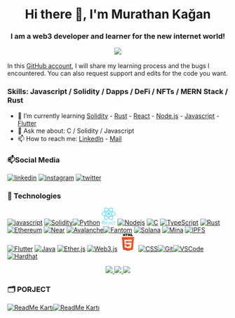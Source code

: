 <h1 align=center>Hi there 👋, I'm Murathan Kağan</h1>
<h3 align=center>I am a web3 developer and learner for the new internet world!</h3>      

<div align="center">
    <a href="blank">
        <img src="https://s3.eu-central-1.amazonaws.com/curaze-web-prod/photos/shares/WEB3-WEB2.0-WEB1.0.png"/>
    </a> 
</div>

In this [GitHub account](https://github.com/murathanje), I will share my learning process and the bugs I encountered. You can also request support and edits for the code you want.

### Skills: Javascript / Solidity / Dapps / DeFi / NFTs / MERN Stack / Rust 

- 🌱 I’m currently learning [Solidity](https://docs.soliditylang.org/en/v0.8.17/) - [Rust](https://www.rust-lang.org/) - [React](https://reactjs.org/) - [Node.js](https://nodejs.org/) - [Javascript](https://www.javascript.com/) - [Flutter](https://flutter.dev/)
- 💬 Ask me about: C / Solidity / Javascript
- 📫 How to reach me: [LinkedIn](https://www.linkedin.com/in/murathan-kagan/) -
[Mail](mailto:murathankagan13@gmail.com)


<h3>📫Social Media</h3>   

[<img src='https://upload.wikimedia.org/wikipedia/commons/thumb/8/81/LinkedIn_icon.svg/1200px-LinkedIn_icon.svg.png' alt='linkedin' height='40'>](https://www.linkedin.com/in/murathan-kagan/)             [<img src='https://upload.wikimedia.org/wikipedia/commons/9/95/Instagram_logo_2022.svg' alt='instagram' height='40'>](https://www.instagram.com/murathan.je/)  [<img src='https://upload.wikimedia.org/wikipedia/commons/thumb/4/4f/Twitter-logo.svg/800px-Twitter-logo.svg.png' alt='twitter' height='40'>](https://twitter.com/murathan_je)  

<h3>🔧 Technologies</h3>   

[<img src='https://upload.wikimedia.org/wikipedia/commons/thumb/9/99/Unofficial_JavaScript_logo_2.svg/1200px-Unofficial_JavaScript_logo_2.svg.png' alt='javascript' height='40'>](https://www.javascript.com/)  [<img src='https://cdn.icon-icons.com/icons2/2107/PNG/512/file_type_solidity_icon_130156.png' alt='Solidity' height='40'>](https://docs.soliditylang.org/en/v0.8.17/)[<img src='https://upload.wikimedia.org/wikipedia/commons/thumb/c/c3/Python-logo-notext.svg/800px-Python-logo-notext.svg.png' alt='Python' height='40'>](https://www.python.org/)[<img src='https://raw.githubusercontent.com/devicons/devicon/master/icons/react/react-original-wordmark.svg' alt='React' height='40'>](https://reactjs.org/)[<img src='https://i.hizliresim.com/78hwd10.png' alt='Nodejs' height='40'>](https://nodejs.org/en/)  [<img src='https://upload.wikimedia.org/wikipedia/commons/thumb/1/18/C_Programming_Language.svg/1200px-C_Programming_Language.svg.png' alt='C' height='40'>](https://www.w3schools.com/c/c_intro.php)   [<img src='https://upload.wikimedia.org/wikipedia/commons/thumb/4/4c/Typescript_logo_2020.svg/1200px-Typescript_logo_2020.svg.png' alt='TypeScript' height='40'>](https://www.typescriptlang.org/)  [<img src='https://play-lh.googleusercontent.com/0xp9vdMPW6svXwIem1-FFGeKn1AoYgBBZGo2ojo2rx5F6nDM4_yXE6P-Qimh3wRGfp8' alt='Rust' height='40'>](https://www.rust-lang.org/) [<img src='https://upload.wikimedia.org/wikipedia/commons/thumb/6/6f/Ethereum-icon-purple.svg/200px-Ethereum-icon-purple.svg.png' alt='Ethereum' height='40'>](https://ethereum.org/en/) [<img src='https://www.pngall.com/wp-content/uploads/10/NEAR-Protocol-Crypto-Logo.png' alt='Near' height='40'>](https://docs.near.org/) [<img src='https://assets-global.website-files.com/6059b554e81c705f9dd2dd32/60ec6a944b52e3e96e16af68_Avalanche_Square_Red_Circle.png' alt='Avalanche' height='40'>](https://www.avax.network/)[<img src='https://avatars.githubusercontent.com/u/39045722?s=280&v=4' alt='Fantom' height='40'>](https://fantom.foundation/) [<img src='https://avatars.githubusercontent.com/u/35608259?s=280&v=4' alt='Solana' height='40'>](https://solana.com/) [<img src='https://cdn-images-1.medium.com/max/1200/1*ubOSZmkEWyTUhMdLMlB1nA.png' alt='Mina' height='40'>](https://minaprotocol.com/) [<img src='https://upload.wikimedia.org/wikipedia/commons/1/18/Ipfs-logo-1024-ice-text.png' alt='IPFS' height='40'>](https://docs.ipfs.tech/how-to/mint-nfts-with-ipfs/)[<img src='https://cdn-images-1.medium.com/max/1200/1*5-aoK8IBmXve5whBQM90GA.png' alt='Flutter' height='40'>](https://flutter.dev/)  [<img src='https://i.hizliresim.com/618ycw7.png' alt='Java' height='40'>](https://www.java.com/) [<img src='https://res.cloudinary.com/divzjiip8/image/upload/v1624392472/logos/ethers_blue.png' alt='Ether.js' height='40'>](https://docs.ethers.io/v5/) [<img src='https://i.hizliresim.com/5abnt3a.png' alt='Web3.js' height='40'>](https://web3js.readthedocs.io/)   [<img src='https://raw.githubusercontent.com/devicons/devicon/master/icons/html5/html5-original-wordmark.svg' alt='HTML' height='40'>](https://www.w3schools.com/html/)  [<img src='https://upload.wikimedia.org/wikipedia/commons/thumb/d/d5/CSS3_logo_and_wordmark.svg/1200px-CSS3_logo_and_wordmark.svg.png' alt='CSS' height='40'>](https://www.w3schools.com/css/)[<img src='https://avatars.githubusercontent.com/u/18133?s=200&v=4' alt='Git' height='40'>](https://git-scm.com/)[<img src='https://upload.wikimedia.org/wikipedia/commons/thumb/9/9a/Visual_Studio_Code_1.35_icon.svg/2048px-Visual_Studio_Code_1.35_icon.svg.png' alt='VSCode' height='40'>](https://code.visualstudio.com/)[<img src='https://seeklogo.com/images/H/hardhat-logo-888739EBB4-seeklogo.com.png' alt='Hardhat' height='30'>](https://hardhat.org/)

<div align="center">
    <a href="https://github.com/murathanje">
        <img height="180em" src="https://github-readme-stats-sigma-five.vercel.app/api?username=murathanje&show_icons=true&theme=dark&include_all_commits=true&count_private=true"/>
        <img height="180em" src="https://github-readme-stats-sigma-five.vercel.app/api/top-langs/?username=murathanje&layout=compact&langs_count=7&theme=dark"/>
        <img height="180em" src="https://github-readme-streak-stats.herokuapp.com/?user=murathanje&theme=dark"/>
    </a> 
</div>
<p>





</p>

<h3>🗂️ PORJECT</h3>   

[![ReadMe Kartı](https://github-readme-stats-sigma-five.vercel.app/api/pin/?username=murathanje&repo=Solana-Dev&theme=dark)](https://github.com/murathanje/Solana-Dev)[![ReadMe Kartı](https://github-readme-stats-sigma-five.vercel.app/api/pin/?username=murathanje&repo=Solidity&theme=dark)](https://github.com/murathanje/Solidity)

